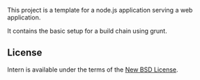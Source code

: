 This project is a template for a node.js application serving a web application.

It contains the basic setup for a build chain using grunt.

## License

Intern is available under the terms of the [New BSD License](LICENSE).
